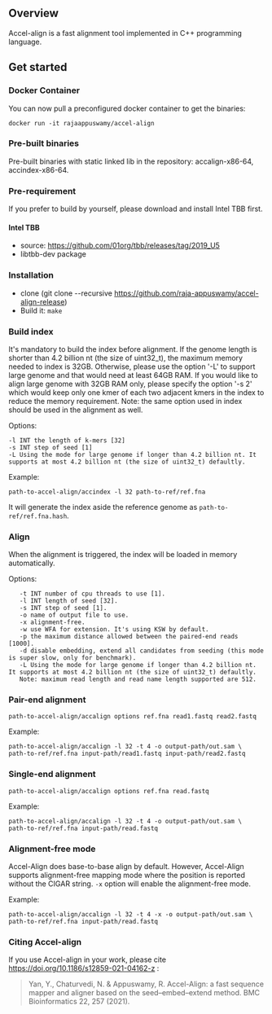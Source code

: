 ## Overview ##

Accel-align is a fast alignment tool implemented in C++ programming language.

## Get started ##

### Docker Container ###

You can now pull a preconfigured docker container to get the binaries:

```
docker run -it rajaappuswamy/accel-align
```

### Pre-built binaries ###
Pre-built binaries with static linked lib in the repository: accalign-x86-64, accindex-x86-64.


### Pre-requirement ###

If you prefer to build by yourself, please download and install Intel TBB first.

#### Intel TBB ####

- source: https://github.com/01org/tbb/releases/tag/2019_U5
- libtbb-dev package

### Installation ###

* clone (git clone --recursive https://github.com/raja-appuswamy/accel-align-release)
* Build it: `make`

### Build index ###

It's mandatory to build the index before alignment. 
If the genome length is shorter than 4.2 billion nt (the size of uint32_t), the maximum memory needed to index is 32GB. 
Otherwise, please use the option '-L' to support large genome and that would need at least 64GB RAM. 
If you would like to align large genome with 32GB RAM only, please specify the option '-s 2' which would keep only one kmer of each two adjacent kmers in the index to reduce the memory requirement. 
Note: the same option used in index should be used in the alignment as well.   

Options:
```
-l INT the length of k-mers [32]
-s INT step of seed [1]
-L Using the mode for large genome if longer than 4.2 billion nt. It supports at most 4.2 billion nt (the size of uint32_t) defaultly. 
```

Example:

```
path-to-accel-align/accindex -l 32 path-to-ref/ref.fna
```

It will generate the index aside the reference genome as `path-to-ref/ref.fna.hash`.

### Align ###

When the alignment is triggered, the index will be loaded in memory automatically.

Options:

```
   -t INT number of cpu threads to use [1].
   -l INT length of seed [32].
   -s INT step of seed [1].
   -o name of output file to use.
   -x alignment-free.
   -w use WFA for extension. It's using KSW by default.
   -p the maximum distance allowed between the paired-end reads [1000].
   -d disable embedding, extend all candidates from seeding (this mode is super slow, only for benchmark).
   -L Using the mode for large genome if longer than 4.2 billion nt. It supports at most 4.2 billion nt (the size of uint32_t) defaultly. 
   Note: maximum read length and read name length supported are 512.
```

### Pair-end alignment ###

``` 
path-to-accel-align/accalign options ref.fna read1.fastq read2.fastq
```

Example:

``` 
path-to-accel-align/accalign -l 32 -t 4 -o output-path/out.sam \
path-to-ref/ref.fna input-path/read1.fastq input-path/read2.fastq
``` 

### Single-end alignment ###

``` 
path-to-accel-align/accalign options ref.fna read.fastq
```

Example:

``` 
path-to-accel-align/accalign -l 32 -t 4 -o output-path/out.sam \
path-to-ref/ref.fna input-path/read.fastq
``` 

### Alignment-free  mode ###

Accel-Align does base-to-base align by default. However, Accel-Align supports alignment-free mapping mode where the
position is reported without the CIGAR string.
`-x` option will enable the alignment-free mode.

Example:

``` 
path-to-accel-align/accalign -l 32 -t 4 -x -o output-path/out.sam \
path-to-ref/ref.fna input-path/read.fastq
``` 

### Citing Accel-align ###
If you use Accel-align in your work, please cite https://doi.org/10.1186/s12859-021-04162-z :

> Yan, Y., Chaturvedi, N. & Appuswamy, R. 
> Accel-Align: a fast sequence mapper and aligner based on the seed–embed–extend method. 
> BMC Bioinformatics 22, 257 (2021).
